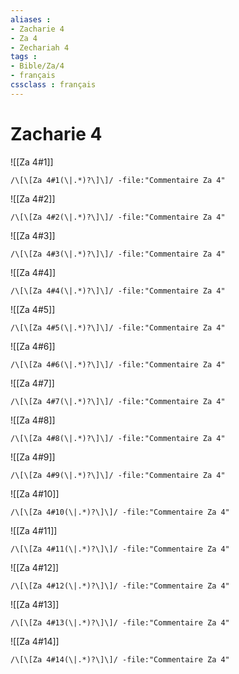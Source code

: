 ```yaml
---
aliases : 
- Zacharie 4
- Za 4
- Zechariah 4
tags : 
- Bible/Za/4
- français
cssclass : français
---
```


# Zacharie 4

![[Za 4#1]]

```query
/\[\[Za 4#1(\|.*)?\]\]/ -file:"Commentaire Za 4"
```

![[Za 4#2]]

```query
/\[\[Za 4#2(\|.*)?\]\]/ -file:"Commentaire Za 4"
```

![[Za 4#3]]

```query
/\[\[Za 4#3(\|.*)?\]\]/ -file:"Commentaire Za 4"
```

![[Za 4#4]]

```query
/\[\[Za 4#4(\|.*)?\]\]/ -file:"Commentaire Za 4"
```

![[Za 4#5]]

```query
/\[\[Za 4#5(\|.*)?\]\]/ -file:"Commentaire Za 4"
```

![[Za 4#6]]

```query
/\[\[Za 4#6(\|.*)?\]\]/ -file:"Commentaire Za 4"
```

![[Za 4#7]]

```query
/\[\[Za 4#7(\|.*)?\]\]/ -file:"Commentaire Za 4"
```

![[Za 4#8]]

```query
/\[\[Za 4#8(\|.*)?\]\]/ -file:"Commentaire Za 4"
```

![[Za 4#9]]

```query
/\[\[Za 4#9(\|.*)?\]\]/ -file:"Commentaire Za 4"
```

![[Za 4#10]]

```query
/\[\[Za 4#10(\|.*)?\]\]/ -file:"Commentaire Za 4"
```

![[Za 4#11]]

```query
/\[\[Za 4#11(\|.*)?\]\]/ -file:"Commentaire Za 4"
```

![[Za 4#12]]

```query
/\[\[Za 4#12(\|.*)?\]\]/ -file:"Commentaire Za 4"
```

![[Za 4#13]]

```query
/\[\[Za 4#13(\|.*)?\]\]/ -file:"Commentaire Za 4"
```

![[Za 4#14]]

```query
/\[\[Za 4#14(\|.*)?\]\]/ -file:"Commentaire Za 4"
```

